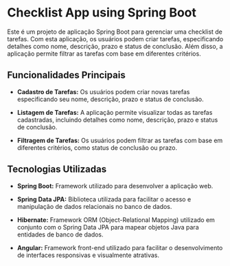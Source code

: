 # Checklist App using Spring Boot

Este é um projeto de aplicação Spring Boot para gerenciar uma checklist de tarefas. Com esta aplicação, os usuários podem criar tarefas, especificando detalhes como nome, descrição, prazo e status de conclusão. Além disso, a aplicação permite filtrar as tarefas com base em diferentes critérios.

## Funcionalidades Principais

- **Cadastro de Tarefas:** Os usuários podem criar novas tarefas especificando seu nome, descrição, prazo e status de conclusão.

- **Listagem de Tarefas:** A aplicação permite visualizar todas as tarefas cadastradas, incluindo detalhes como nome, descrição, prazo e status de conclusão.

- **Filtragem de Tarefas:** Os usuários podem filtrar as tarefas com base em diferentes critérios, como status de conclusão ou prazo.

## Tecnologias Utilizadas

- **Spring Boot:** Framework utilizado para desenvolver a aplicação web.

- **Spring Data JPA:** Biblioteca utilizada para facilitar o acesso e manipulação de dados relacionais no banco de dados.

- **Hibernate:** Framework ORM (Object-Relational Mapping) utilizado em conjunto com o Spring Data JPA para mapear objetos Java para entidades de banco de dados.

- **Angular:** Framework front-end utilizado para facilitar o desenvolvimento de interfaces responsivas e visualmente atrativas.
